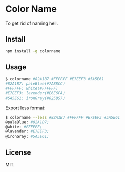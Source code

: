 # Color Name

To get rid of naming hell.

## Install

```bash
npm install -g colorname
```

## Usage

```bash
$ colorname #82A1B7 #FFFFFF #E7EEF3 #5A5E61
#82A1B7: paleBlue(#7AB8CC)
#FFFFFF: white(#FFFFFF)
#E7EEF3: lavender(#E6E6FA)
#5A5E61: ironGray(#625B57)
```

Export less format:

```bash
$ colorname --less #82A1B7 #FFFFFF #E7EEF3 #5A5E61
@paleBlue: #82A1B7;
@white: #FFFFFF;
@lavender: #E7EEF3;
@ironGray: #5A5E61;
```

## License

MIT.
